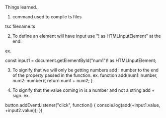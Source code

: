 Things learned.
1. command used to compile ts files

tsc filename.ts

2. To define an element will have input use "! as HTMLInputElement" at the end.

ex. 

const input1 = document.getElementById("num1")! as HTMLInputElement;

3. To signify that we will only be getting numbers add : number to the end of the property passed in the function.
ex.
function add(num1: number, num2: number){
    return num1 + num2;
}

4. To signify that the value coming in is a number and not a string add  + sign.
ex.

button.addEventListener("click", function() {
    console.log(add(+input1.value, +input2.value));
})
